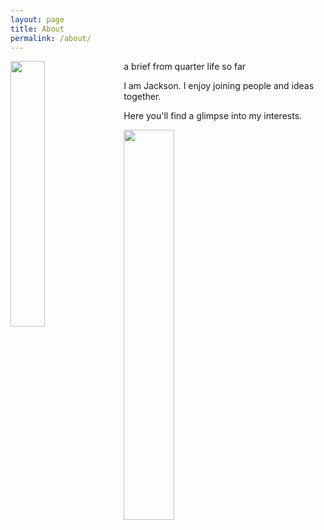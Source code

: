 ```yaml
---
layout: page
title: About
permalink: /about/
---
```


<img style="float: left; margin: 0px 15px 15px 0px;" src="{{site.imgurl}}/Screen Shot 2020-06-29 at 5.54.24 PM.png" width="33%" />

a brief from quarter life so far

I am Jackson. I enjoy joining people and ideas together. 

Here you'll find a glimpse into my interests.

<img style="float: center; margin: 0px 15px 15px 0px;" src="{{site.imgurl}}/signature.png" width="40%" />
